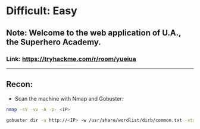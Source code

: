 # Difficult: Easy #
## Note: Welcome to the web application of U.A., the Superhero Academy.
### Link: https://tryhackme.com/r/room/yueiua

---------------------------------------------------------------------------

## Recon:
+ Scan the machine with Nmap and Gobuster:

```bash
nmap -sV -vv -A -p- <IP>

```


```bash
gobuster dir -u http://<IP> -w /usr/share/wordlist/dirb/common.txt -xtxt -t64

```